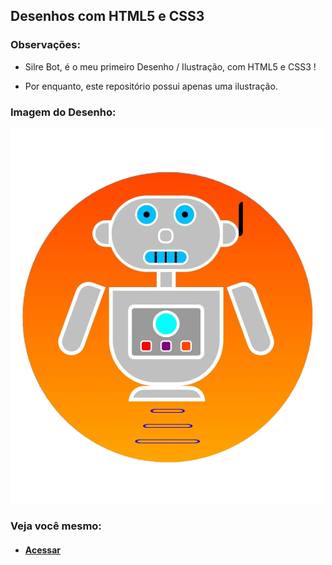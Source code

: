 ## Desenhos com HTML5 e CSS3

### Observações:

* Silre Bot, é o meu primeiro Desenho / Ilustração, com HTML5 e CSS3 !

* Por enquanto, este repositório possui apenas uma ilustração.

### Imagem do Desenho:

<img src="imagens/silre_bot.png" />

### Veja você mesmo:

* #### <a href="https://joao3872.github.io/Desenhos_HTML5_CSS3/">Acessar</a>
